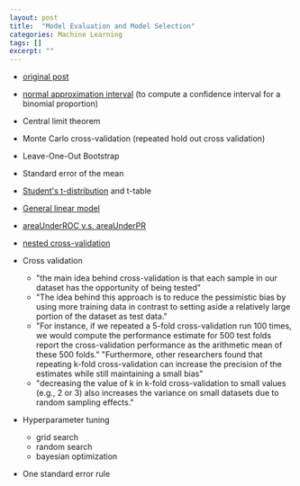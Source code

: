 ```yaml
---
layout: post
title:  "Model Evaluation and Model Selection"
categories: Machine Learning
tags: []
excerpt: ""
---
```


- [original post](https://sebastianraschka.com/blog/2016/model-evaluation-selection-part1.html)

- [normal approximation interval](https://en.wikipedia.org/wiki/Binomial_proportion_confidence_interval#Normal_approximation_interval) (to compute a confidence interval for a binomial proportion)
- Central limit theorem 
- Monte Carlo cross-validation (repeated hold out cross validation)
- Leave-One-Out Bootstrap
- Standard error of the mean
- [Student's t-distribution](https://en.wikipedia.org/wiki/Student's_t-distribution) and t-table
- [General linear model](https://en.wikipedia.org/wiki/Generalized_linear_model)
- [areaUnderROC  v.s. areaUnderPR](https://stats.stackexchange.com/questions/90779/area-under-the-roc-curve-or-area-under-the-pr-curve-for-imbalanced-data)
- [nested cross-validation](http://scikit-learn.org/stable/auto_examples/model_selection/plot_nested_cross_validation_iris.html)
- Cross validation
    - "the main idea behind cross-validation is that each sample in our dataset has the opportunity of being tested"
    - "The idea behind this approach is to reduce the pessimistic bias by using more training data in contrast to setting aside a relatively large portion of the dataset as test data."
    - "For instance, if we repeated a 5-fold cross-validation run 100 times, we would compute the performance estimate for 500 test folds report the cross-validation performance as the arithmetic mean of these 500 folds." "Furthermore, other researchers found that repeating k-fold cross-validation can increase the precision of the estimates while still maintaining a small bias"
    - "decreasing the value of k in k-fold cross-validation to small values (e.g., 2 or 3) also increases the variance on small datasets due to random sampling effects."
- Hyperparameter tuning 
    - grid search
    - random search
    - bayesian optimization
- One standard error rule
